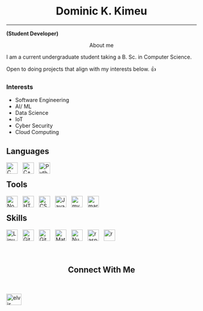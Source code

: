 <h1 align="center">Dominic K. Kimeu </h1>
<hr>

**(Student Developer)**

<p align="center">About me</p>
<p align="justify">
  I am a current undergraduate student taking a B. Sc. in Computer Science.

  Open to doing projects that align with my interests below. 👍
</p>


<h3>Interests</h3>
<ul>
  <li>Software Engineering</li>
  <li>AI/ ML</li>
  <li>Data Science</li>
  <li>IoT</li>
  <li>Cyber Security</li>
  <li>Cloud Computing</li>
</ul>

## Languages
<img align="left" alt="C" width="30px" style="padding-right:10px;"
  src="https://cdn.jsdelivr.net/gh/devicons/devicon/icons/c/c-plain.svg" />
<img align="left" alt="C++" width="30px" style="padding-right:10px;"
  src="https://cdn.jsdelivr.net/gh/devicons/devicon/icons/cplusplus/cplusplus-plain.svg" />
<img align="left" alt="Python" width="30px" style="padding-right:10px;"
  src="https://cdn.jsdelivr.net/gh/devicons/devicon/icons/python/python-plain.svg" />
<br />

## Tools
<img align="left" alt="NodeJS" width="30px" style="padding-right:10px;"
  src="https://cdn.jsdelivr.net/gh/devicons/devicon/icons/nodejs/nodejs-original.svg" />
<img align="left" alt="HTML" width="30px" style="padding-right:10px;"
  src="https://cdn.jsdelivr.net/gh/devicons/devicon/icons/html5/html5-plain.svg" />
<img align="left" alt="CSS" width="30px" style="padding-right:10px;"
  src="https://cdn.jsdelivr.net/gh/devicons/devicon/icons/css3/css3-plain.svg" />
<img align="left" alt="JavaScript" width="30px" style="padding-right:10px;"
  src="https://cdn.jsdelivr.net/gh/devicons/devicon/icons/javascript/javascript-plain.svg" />
<img align="left" alt="mySQL" width="30px" style="padding-right:10px"
  src="https://cdn.jsdelivr.net/gh/devicons/devicon/icons/mysql/mysql-plain.svg" />
<img align="left" alt="mariaDB" width="30px" style="padding-right:10px"
  src="https://cdn.jsdelivr.net/gh/devicons/devicon/icons/mariadb/mariadb-plain.svg" />
<br />

## Skills
<img align="left" alt="Linux" width="30px" style="padding-right:10px;"
  src="https://cdn.jsdelivr.net/gh/devicons/devicon/icons/linux/linux-original.svg" />
<img align="left" alt="Git" width="30px" style="padding-right:10px;"
  src="https://cdn.jsdelivr.net/gh/devicons/devicon/icons/git/git-original.svg" />
<img align="left" alt="GitHub" width="30px" style="padding-right:10px;"
  src="https://cdn.jsdelivr.net/gh/devicons/devicon/icons/github/github-original.svg" />
<img align="left" alt="Matlab" width="30px" style="padding-right:10px"
  src="https://cdn.jsdelivr.net/gh/devicons/devicon/icons/matlab/matlab-original.svg" />
<img align="left" alt="NumPy" width="30px" style="padding-right:10px"
  src="https://cdn.jsdelivr.net/gh/devicons/devicon/icons/numpy/numpy-original.svg" />
<img align="left" alt="raspberrypi" width="30px" style="padding-right:10px"
  src="https://cdn.jsdelivr.net/gh/devicons/devicon/icons/raspberrypi/raspberrypi-original.svg" />
<img align="left" alt="r" width="30px" style="padding-right:10px"
  src="https://cdn.jsdelivr.net/gh/devicons/devicon/icons/r/r-plain.svg" />
<br />

<br />
<br />
<h2 align="center">Connect With Me</h2>
<br />
<br />
<a href="https://linkedin.com/in/kimeudom" target="blank"><img align="center"
    src="https://raw.githubusercontent.com/rahuldkjain/github-profile-readme-generator/master/src/images/icons/Social/linked-in-alt.svg"
    alt="elvis mutinda" height="30" width="40" /></a>